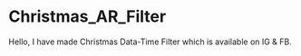 # Christmas_AR_Filter
Hello, I have made Christmas Data-Time Filter which is available on IG &amp; FB.
